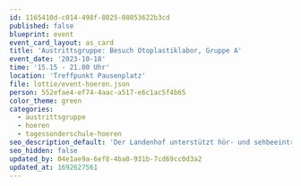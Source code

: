 ```yaml
---
id: 1165410d-c014-498f-8025-08053622b3cd
published: false
blueprint: event
event_card_layout: as_card
title: 'Austrittsgruppe: Besuch Otoplastiklabor, Gruppe A'
event_date: '2023-10-18'
time: '15.15 - 21.00 Uhr'
location: 'Treffpunkt Pausenplatz'
file: lottie/event-hoeren.json
person: 552efae4-ef74-4aac-a517-e6c1ac5f4b65
color_theme: green
categories:
  - austrittsgruppe
  - hoeren
  - tagessonderschule-hoeren
seo_description_default: 'Der Landenhof unterstützt hör- und sehbeeinträchtigte Kinder & Jugendliche in ihrem selbstbestimmten Leben durch Förderung ihrer Fähigkeiten & Entwicklung'
seo_hidden: false
updated_by: 04e1ae9a-6ef8-4ba0-931b-7cd69cc0d3a2
updated_at: 1692627561
---
```

